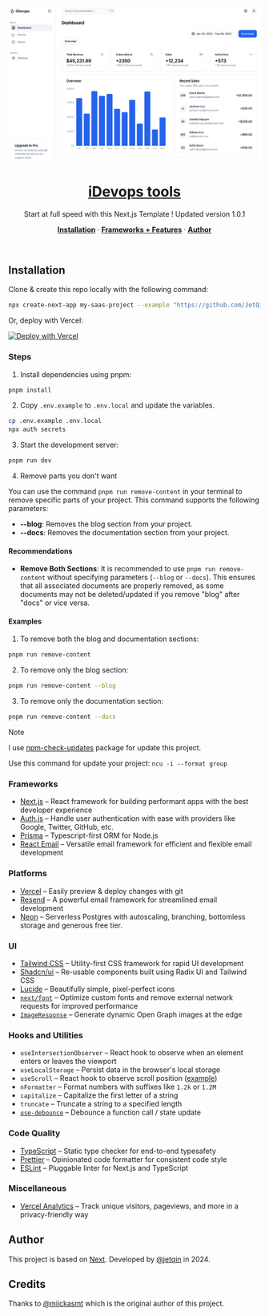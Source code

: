 <a href="#">
  <img alt="iDevops tools next template" src="public/_static/images/light-preview.png">
  <h1 align="center">iDevops tools</h1>
</a>

<p align="center">
  Start at full speed with this Next.js Template ! Updated version 1.0.1
</p>

<p align="center">
  <a href="#installation"><strong>Installation</strong></a> ·
  <a href="#tech-stack--features"><strong>Frameworks + Features</strong></a> ·
  <a href="#author"><strong>Author</strong></a>
</p>
<br/>

## Installation

Clone & create this repo locally with the following command:

```bash
npx create-next-app my-saas-project --example "https://github.com/JetQin/next-devops"
```

Or, deploy with Vercel:

[![Deploy with Vercel](https://vercel.com/button)](https://vercel.com/new/clone?repository-url=https%3A%2F%2Fgithub.com%2Fjetqin%2Fnext-devops)

### Steps

1. Install dependencies using pnpm:

```sh
pnpm install
```

2. Copy `.env.example` to `.env.local` and update the variables.

```sh
cp .env.example .env.local
npx auth secrets

```

3. Start the development server:

```sh
pnpm run dev
```

4. Remove parts you don't want

You can use the command `pnpm run remove-content` in your terminal to remove specific parts of your project. This command supports the following parameters:

- **--blog**: Removes the blog section from your project.
- **--docs**: Removes the documentation section from your project.

#### Recommendations

- **Remove Both Sections**: It is recommended to use `pnpm run remove-content` without specifying parameters (`--blog` or `--docs`). This ensures that all associated documents are properly removed, as some documents may not be deleted/updated if you remove "blog" after "docs" or vice versa.

#### Examples

1. To remove both the blog and documentation sections:

```bash
pnpm run remove-content
```

2. To remove only the blog section:

```bash
pnpm run remove-content --blog
```

3. To remove only the documentation section:

```bash
pnpm run remove-content --docs
```

> [!NOTE]  
> I use [npm-check-updates](https://www.npmjs.com/package/npm-check-updates) package for update this project.
>
> Use this command for update your project: `ncu -i --format group`


### Frameworks

- [Next.js](https://nextjs.org/) – React framework for building performant apps with the best developer experience
- [Auth.js](https://authjs.dev/) – Handle user authentication with ease with providers like Google, Twitter, GitHub, etc.
- [Prisma](https://www.prisma.io/) – Typescript-first ORM for Node.js
- [React Email](https://react.email/) – Versatile email framework for efficient and flexible email development

### Platforms

- [Vercel](https://vercel.com/) – Easily preview & deploy changes with git
- [Resend](https://resend.com/) – A powerful email framework for streamlined email development
- [Neon](https://neon.tech/) – Serverless Postgres with autoscaling, branching, bottomless storage and generous free tier.

### UI

- [Tailwind CSS](https://tailwindcss.com/) – Utility-first CSS framework for rapid UI development
- [Shadcn/ui](https://ui.shadcn.com/) – Re-usable components built using Radix UI and Tailwind CSS
- [Lucide](https://lucide.dev/) – Beautifully simple, pixel-perfect icons
- [`next/font`](https://nextjs.org/docs/basic-features/font-optimization) – Optimize custom fonts and remove external network requests for improved performance
- [`ImageResponse`](https://nextjs.org/docs/app/api-reference/functions/image-response) – Generate dynamic Open Graph images at the edge

### Hooks and Utilities

- `useIntersectionObserver` – React hook to observe when an element enters or leaves the viewport
- `useLocalStorage` – Persist data in the browser's local storage
- `useScroll` – React hook to observe scroll position ([example](https://github.com/mickasmt/precedent/blob/main/components/layout/navbar.tsx#L12))
- `nFormatter` – Format numbers with suffixes like `1.2k` or `1.2M`
- `capitalize` – Capitalize the first letter of a string
- `truncate` – Truncate a string to a specified length
- [`use-debounce`](https://www.npmjs.com/package/use-debounce) – Debounce a function call / state update

### Code Quality

- [TypeScript](https://www.typescriptlang.org/) – Static type checker for end-to-end typesafety
- [Prettier](https://prettier.io/) – Opinionated code formatter for consistent code style
- [ESLint](https://eslint.org/) – Pluggable linter for Next.js and TypeScript

### Miscellaneous

- [Vercel Analytics](https://vercel.com/analytics) – Track unique visitors, pageviews, and more in a privacy-friendly way

## Author

This project is based on [Next](https://next-auth-roles-template.vercel.app).
Developed by [@jetqin](https://github.com/jetqin) in 2024.

## Credits
Thanks to [@miickasmt](https://twitter.com/miickasmt) which is the original author of this project.
